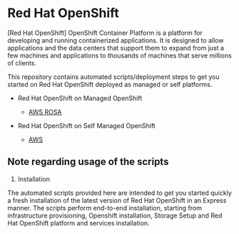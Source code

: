 # Red Hat OpenShift

[Red Hat OpenShift] OpenShift Container Platform is a platform for developing and running containerized applications. It is designed to allow applications and the data centers that support them to expand from just a few machines and applications to thousands of machines that serve millions of clients.


This repository contains automated scripts/deployment steps to get you started on Red Hat OpenShift deployed as managed or self platforms.

- Red Hat OpenShift on Managed OpenShift

	-  [AWS ROSA](./managed-openshift/aws/terraform/README.md)

- Red Hat OpenShift on Self Managed OpenShift

	-  [AWS](./selfmanaged-openshift/README.md)

## Note regarding usage of the scripts

1.  Installation

The automated scripts provided here are intended to get you started quickly a fresh installation of the latest version of Red Hat OpenShift in an Express manner. The scripts perform end-to-end installation, starting from infrastructure provisioning, Openshift installation, Storage Setup and Red Hat OpenShift platform and services installation.
